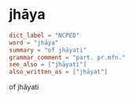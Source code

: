 # jhāya

``` toml
dict_label = "NCPED"
word = "jhāya"
summary = "of jhāyati"
grammar_comment = "part. pr.mfn."
see_also = ["jhāyati"]
also_written_as = ["jhāyat"]
```

of jhāyati

